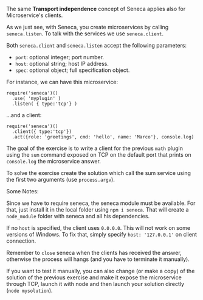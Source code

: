 The same **Transport independence** concept of Seneca applies also for
Microservice's clients.

As we just see, with Seneca, you create microservices by calling `seneca.listen`.
To talk with the services we use `seneca.client`.

Both `seneca.client` and `seneca.listen` accept the following parameters:
* `port`: optional integer; port number.
* `host`: optional string; host IP address.
* `spec`: optional object; full specification object.

For instance, we can have this microservice:
```
require('seneca')()
  .use( 'myplugin' )
  .listen( { type:'tcp'} )
```
...and a client:

```
require('seneca')()
  .client({ type:'tcp'})
  .act({role: 'greetings', cmd: 'hello', name: 'Marco'}, console.log)
```

The goal of the exercise is to write a client for the previous `math` plugin using
the `sum` command exposed on TCP on the default port that prints on `console.log`
the microservice answer.

To solve the exercise create the solution which call the sum service using the first
two arguments (use `process.argv`).

Some Notes:

Since we have to require seneca, the seneca module must be available.
For that, just install it in the local folder using `npm i seneca`. That will
create a `node_module` folder with seneca and all his dependencies.

If no `host` is specified, the client uses `0.0.0.0`. This will not work on
some versions of Windows. To fix that, simply specify `host: '127.0.0.1'` on
client connection.

Remember to `close` seneca when the clients has received the answer, otherwise
the process will hangs (and you have to terminate it manually).

If you want to test it manually, you can also change (or make a copy) of the solution
of the previous exercise and make it expose the microservice through TCP, launch
it with node and then launch your solution directly (`node mysolution`).

